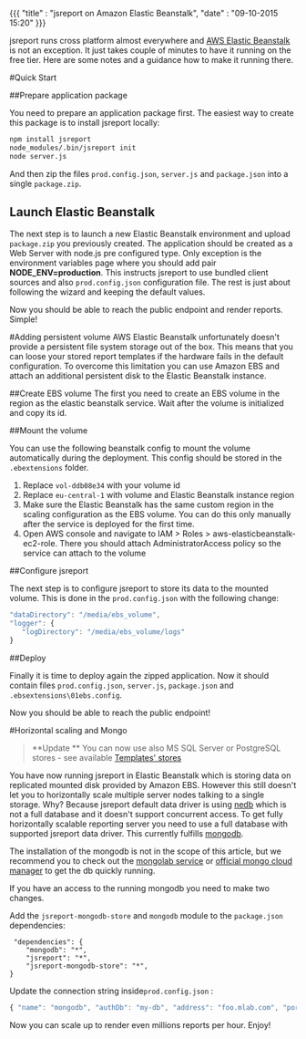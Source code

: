 {{{
    "title"    : "jsreport on Amazon Elastic Beanstalk",
    "date"     : "09-10-2015 15:20"
}}}

jsreport runs cross platform almost everywhere and [AWS Elastic Beanstalk](https://aws.amazon.com/documentation/elastic-beanstalk/) is not an exception.  It just takes couple of minutes to have it running on the free tier. Here are some notes and  a guidance how to make it running there.

#Quick Start

##Prepare application package

You need to prepare an application package first.  The easiest way to create this package is to install jsreport locally:
```sh
npm install jsreport
node_modules/.bin/jsreport init
node server.js
```
And then zip the files `prod.config.json`, `server.js` and `package.json` into a single `package.zip`.

## Launch Elastic Beanstalk

The next step is to launch a new Elastic Beanstalk environment and upload `package.zip` you previously created.  The application should be created as a Web Server with node.js pre configured type. Only exception is the environment variables page where you should add pair **NODE_ENV=production**. This instructs jsreport to use bundled client sources and also `prod.config.json` configuration file. The rest is just about following the wizard and keeping the default values.

Now you should be able to reach the public endpoint and render reports. Simple!


#Adding persistent volume
AWS Elastic Beanstalk unfortunately doesn't provide a persistent file system storage out of the box. This means that you can loose your stored report templates if the hardware fails in the default configuration. To overcome this limitation you can use Amazon EBS and attach an additional persistent disk to the Elastic Beanstalk instance.

##Create EBS volume
The first you need to create an EBS volume in the region as the elastic beanstalk service. Wait after the volume is initialized and copy its id.

##Mount the volume

You can use the following beanstalk config to mount the volume automatically during the deployment. This config should be stored in the `.ebextensions` folder.

<script src="https://gist.github.com/pofider/d6804761f5e2184bf027.js"></script>

1. Replace `vol-ddb08e34` with your volume id
2. Replace `eu-central-1` with volume and Elastic Beanstalk instance region
3. Make sure the Elastic Beanstalk has the same custom region in the scaling configuration as the EBS volume. You can do this only manually after the service is deployed for the first time.
4. Open AWS console and navigate to IAM > Roles > aws-elasticbeanstalk-ec2-role. There you should attach AdministratorAccess policy so the service can attach to the volume

##Configure jsreport

The next step is to configure jsreport to store its data to the mounted volume. This is done in the `prod.config.json` with the following change:

```js
"dataDirectory": "/media/ebs_volume",
"logger": {
   "logDirectory": "/media/ebs_volume/logs"
}
```

##Deploy

Finally it is time to deploy again the zipped application. Now it should contain files `prod.config.json`,  `server.js`,  `package.json` and `.ebsextensions\01ebs.config`.

Now you should be able to reach the public endpoint!

#Horizontal scaling and Mongo
> **Update **
> You can now use also MS SQL Server or PostgreSQL stores - see available [Templates' stores](https://jsreport.net/learn/extensions)

You have now running jsreport in Elastic Beanstalk which is storing data on replicated mounted disk provided by Amazon EBS. However this still doesn't let you to horizontally scale multiple server nodes talking to a single storage. Why? Because jsreport default data driver is using [nedb](https://github.com/louischatriot/nedb) which is not a full database and it doesn't support concurrent access. To get fully horizontally scalable reporting server you need to use a full database with supported jsreport data driver. This currently fulfills [mongodb](https://www.mongodb.org/).

The installation of the mongodb is not in the scope of this article, but we recommend you to check out the [mongolab service](https://mongolab.com/) or [official mongo cloud manager](https://www.mongodb.com/cloud/) to get the db quickly running.

If you have an access to the running mongodb you need to make two changes.

Add the `jsreport-mongodb-store` and `mongodb` module to the `package.json` dependencies:

```
 "dependencies": {
    "mongodb": "*",
    "jsreport": "*",
    "jsreport-mongodb-store": "*",    
}
```

Update the connection string inside`prod.config.json` :
```js
{ "name": "mongodb", "authDb": "my-db", "address": "foo.mlab.com", "port": 37657, "databaseName" : "my-db", "username": "mydbuser", "password":"password" },
```

Now you can scale up to render even millions reports per hour. Enjoy!
